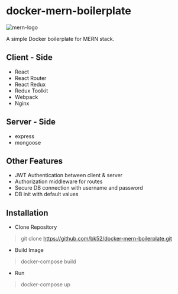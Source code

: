 # docker-mern-boilerplate

![mern-logo](https://user-images.githubusercontent.com/24523985/175308742-0ac1867f-2ace-42cd-954f-854a7e65b3c9.png)

A simple Docker boilerplate for MERN stack.

## Client - Side
- React
- React Router
- React Redux
- Redux Toolkit
- Webpack
- Nginx

## Server - Side
- express
- mongoose

## Other Features

- JWT Authentication between client & server
- Authorization middleware for routes
- Secure DB connection with username and password
- DB init with default values

## Installation

- Clone Repository
> git clone https://github.com/bk52/docker-mern-boilerplate.git

- Build Image
> docker-compose build

- Run 
> docker-compose up
